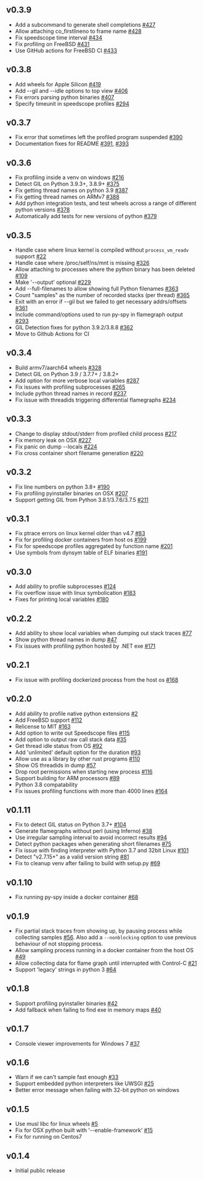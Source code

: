 ## v0.3.9
* Add a subcommand to generate shell completions [#427](https://github.com/benfred/py-spy/issues/427)
* Allow attaching co_firstlineno to frame name [#428](https://github.com/benfred/py-spy/issues/428)
* Fix speedscope time interval [#434](https://github.com/benfred/py-spy/issues/434)
* Fix profiling on FreeBSD [#431](https://github.com/benfred/py-spy/issues/431)
* Use GitHub actions for FreeBSD CI [#433](https://github.com/benfred/py-spy/issues/433)

## v0.3.8
* Add wheels for Apple Silicon [#419](https://github.com/benfred/py-spy/issues/419)
* Add --gil and --idle options to top view [#406](https://github.com/benfred/py-spy/issues/406)
* Fix errors parsing python binaries [#407](https://github.com/benfred/py-spy/issues/407)
* Specify timeunit in speedscope profiles [#294](https://github.com/benfred/py-spy/issues/294)

## v0.3.7
* Fix error that sometimes left the profiled program suspended [#390](https://github.com/benfred/py-spy/issues/390)
* Documentation fixes for README [#391](https://github.com/benfred/py-spy/issues/391), [#393](https://github.com/benfred/py-spy/issues/393)

## v0.3.6
* Fix profiling inside a venv on windows [#216](https://github.com/benfred/py-spy/issues/216)
* Detect GIL on Python 3.9.3+, 3.8.9+ [#375](https://github.com/benfred/py-spy/issues/375)
* Fix getting thread names on python 3.9 [#387](https://github.com/benfred/py-spy/issues/387)
* Fix getting thread names on ARMv7 [#388](https://github.com/benfred/py-spy/issues/388)
* Add python integration tests, and test wheels across a range of different python versions [#378](https://github.com/benfred/py-spy/pull/378)
* Automatically add tests for new versions of python [#379](https://github.com/benfred/py-spy/pull/379)

## v0.3.5
* Handle case where linux kernel is compiled without ```process_vm_readv``` support  [#22](https://github.com/benfred/py-spy/issues/22)
* Handle case where /proc/self/ns/mnt is missing [#326](https://github.com/benfred/py-spy/issues/326)
* Allow attaching to processes where the python binary has been deleted [#109](https://github.com/benfred/py-spy/issues/109)
* Make '--output' optional [#229](https://github.com/benfred/py-spy/issues/229)
* Add --full-filenames to allow showing full Python filenames [#363](https://github.com/benfred/py-spy/issues/363)
* Count "samples" as the number of recorded stacks (per thread) [#365](https://github.com/benfred/py-spy/issues/365)
* Exit with an error if --gil but we failed to get necessary addrs/offsets [#361](https://github.com/benfred/py-spy/pull/361)
* Include command/options used to run py-spy in flamegraph output [#293](https://github.com/benfred/py-spy/issues/293)
* GIL Detection fixes for python 3.9.2/3.8.8 [#362](https://github.com/benfred/py-spy/pull/362)
* Move to Github Actions for CI

## v0.3.4
* Build armv7/aarch64 wheels [#328](https://github.com/benfred/py-spy/issues/328)
* Detect GIL on Python 3.9 / 3.7.7+ / 3.8.2+
* Add option for more verbose local variables [#287](https://github.com/benfred/py-spy/issues/287)
* Fix issues with profiling subprocesses [#265](https://github.com/benfred/py-spy/issues/265)
* Include python thread names in record [#237](https://github.com/benfred/py-spy/issues/237)
* Fix issue with threadids triggering differential flamegraphs [#234](https://github.com/benfred/py-spy/issues/234)

## v0.3.3

* Change to display stdout/stderr from profiled child process [#217](https://github.com/benfred/py-spy/issues/217)
* Fix memory leak on OSX [#227](https://github.com/benfred/py-spy/issues/227)
* Fix panic on dump --locals [#224](https://github.com/benfred/py-spy/issues/224)
* Fix cross container short filename generation [#220](https://github.com/benfred/py-spy/issues/220)

## v0.3.2

* Fix line numbers on python 3.8+ [#190](https://github.com/benfred/py-spy/issues/190)
* Fix profiling pyinstaller binaries on OSX [#207](https://github.com/benfred/py-spy/issues/207)
* Support getting GIL from Python 3.8.1/3.7.6/3.7.5 [#211](https://github.com/benfred/py-spy/issues/211)

## v0.3.1

* Fix ptrace errors on linux kernel older than v4.7 [#83](https://github.com/benfred/py-spy/issues/83)
* Fix for profiling docker containers from host os [#199](https://github.com/benfred/py-spy/issues/199)
* Fix for speedscope profiles aggregated by function name [#201](https://github.com/benfred/py-spy/issues/201)
* Use symbols from dynsym table of ELF binaries [#191](https://github.com/benfred/py-spy/pull/191)

## v0.3.0

* Add ability to profile subprocesses [#124](https://github.com/benfred/py-spy/issues/124)
* Fix overflow issue with linux symbolication [#183](https://github.com/benfred/py-spy/issues/183)
* Fixes for printing local variables [#180](https://github.com/benfred/py-spy/pull/180)

## v0.2.2

* Add ability to show local variables when dumping out stack traces [#77](https://github.com/benfred/py-spy/issues/77)
* Show python thread names in dump [#47](https://github.com/benfred/py-spy/issues/47)
* Fix issues with profiling python hosted by .NET exe [#171](https://github.com/benfred/py-spy/issues/171)

## v0.2.1

* Fix issue with profiling dockerized process from the host os [#168](https://github.com/benfred/py-spy/issues/168)

## v0.2.0

* Add ability to profile native python extensions [#2](https://github.com/benfred/py-spy/issues/2)
* Add FreeBSD support [#112](https://github.com/benfred/py-spy/issues/112)
* Relicense to MIT [#163](https://github.com/benfred/py-spy/issues/163)
* Add option to write out Speedscope files [#115](https://github.com/benfred/py-spy/issues/115)
* Add option to output raw call stack data [#35](https://github.com/benfred/py-spy/issues/35)
* Get thread idle status from OS [#92](https://github.com/benfred/py-spy/issues/92)
* Add 'unlimited' default option for the duration [#93](https://github.com/benfred/py-spy/issues/93)
* Allow use as a library by other rust programs [#110](https://github.com/benfred/py-spy/issues/110)
* Show OS threadids in dump [#57](https://github.com/benfred/py-spy/issues/57)
* Drop root permissions when starting new process [#116](https://github.com/benfred/py-spy/issues/116)
* Support building for ARM processors [#89](https://github.com/benfred/py-spy/issues/89)
* Python 3.8 compatability
* Fix issues profiling functions with more than 4000 lines [#164](https://github.com/benfred/py-spy/issues/164)

## v0.1.11

* Fix to detect GIL status on Python 3.7+ [#104](https://github.com/benfred/py-spy/pull/104)
* Generate flamegraphs without perl (using Inferno) [#38](https://github.com/benfred/py-spy/issues/38)
* Use irregular sampling interval to avoid incorrect results [#94](https://github.com/benfred/py-spy/issues/94)
* Detect python packages when generating short filenames [#75](https://github.com/benfred/py-spy/issues/75)
* Fix issue with finding interpreter with Python 3.7 and 32bit Linux [#101](https://github.com/benfred/py-spy/issues/101)
* Detect "v2.7.15+" as a valid version string [#81](https://github.com/benfred/py-spy/issues/81)
* Fix to cleanup venv after failing to build with setup.py [#69](https://github.com/benfred/py-spy/issues/69)

## v0.1.10

* Fix running py-spy inside a docker container [#68](https://github.com/benfred/py-spy/issues/68)

## v0.1.9

* Fix partial stack traces from showing up, by pausing process while collecting samples [#56](https://github.com/benfred/py-spy/issues/56). Also add a ```--nonblocking``` option to use previous behaviour of not stopping process.
* Allow sampling process running in a docker container from the host OS [#49](https://github.com/benfred/py-spy/issues/49)
* Allow collecting data for flame graph until interrupted with Control-C  [#21](https://github.com/benfred/py-spy/issues/21)
* Support 'legacy' strings in python 3 [#64](https://github.com/benfred/py-spy/issues/64)

## v0.1.8

* Support profiling pyinstaller binaries [#42](https://github.com/benfred/py-spy/issues/42)
* Add fallback when failing to find exe in memory maps [#40](https://github.com/benfred/py-spy/issues/40)

## v0.1.7

* Console viewer improvements for Windows 7 [#37](https://github.com/benfred/py-spy/issues/37)

## v0.1.6

* Warn if we can't sample fast enough [#33](https://github.com/benfred/py-spy/issues/33)
* Support embedded python interpreters like UWSGI [#25](https://github.com/benfred/py-spy/issues/25)
* Better error message when failing with 32-bit python on windows

## v0.1.5

* Use musl libc for linux wheels [#5](https://github.com/benfred/py-spy/issues/5)
* Fix for OSX python built with '--enable-framework' [#15](https://github.com/benfred/py-spy/issues/15)
* Fix for running on Centos7

## v0.1.4

* Initial public release

